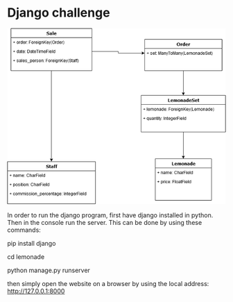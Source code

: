 # Django challenge

![DataBase Diagram](Diagram.png)

In order to run the django program, first have django installed in python. Then in the console run the server.
This can be done by using these commands:

pip install django

cd lemonade

python manage.py runserver

then simply open the website on a browser by using the local address: http://127.0.0.1:8000